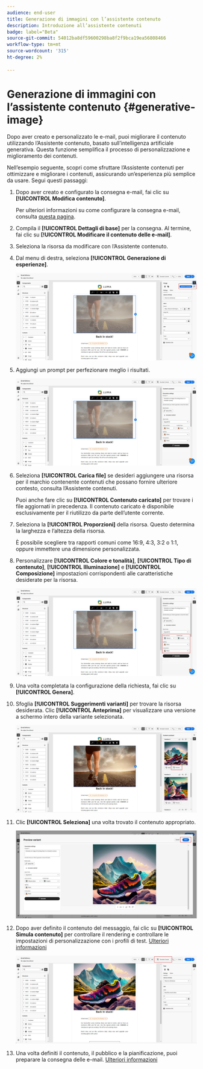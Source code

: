 ```yaml
---
audience: end-user
title: Generazione di immagini con l’assistente contenuto
description: Introduzione all’assistente contenuti
badge: label="Beta"
source-git-commit: 54012ba8df59600298ba8f2f9bca19ea56808466
workflow-type: tm+mt
source-wordcount: '315'
ht-degree: 2%

---
```



# Generazione di immagini con l’assistente contenuto {#generative-image}

Dopo aver creato e personalizzato le e-mail, puoi migliorare il contenuto utilizzando l’Assistente contenuto, basato sull’intelligenza artificiale generativa. Questa funzione semplifica il processo di personalizzazione e miglioramento dei contenuti.

Nell’esempio seguente, scopri come sfruttare l’Assistente contenuti per ottimizzare e migliorare i contenuti, assicurando un’esperienza più semplice da usare. Segui questi passaggi:

1. Dopo aver creato e configurato la consegna e-mail, fai clic su **[!UICONTROL Modifica contenuto]**.

   Per ulteriori informazioni su come configurare la consegna e-mail, consulta [questa pagina](../content/create-email-content.md).

1. Compila il **[!UICONTROL Dettagli di base]** per la consegna. Al termine, fai clic su **[!UICONTROL Modificare il contenuto delle e-mail]**.

1. Seleziona la risorsa da modificare con l’Assistente contenuto.

1. Dal menu di destra, seleziona **[!UICONTROL Generazione di esperienze]**.

   ![](assets/image-genai-1.png)

1. Aggiungi un prompt per perfezionare meglio i risultati.

   ![](assets/image-genai-2.png)

1. Seleziona **[!UICONTROL Carica file]** se desideri aggiungere una risorsa per il marchio contenente contenuti che possano fornire ulteriore contesto, consulta l’Assistente contenuti.

   Puoi anche fare clic su **[!UICONTROL Contenuto caricato]** per trovare i file aggiornati in precedenza. Il contenuto caricato è disponibile esclusivamente per il riutilizzo da parte dell’utente corrente.

1. Seleziona la **[!UICONTROL Proporzioni]** della risorsa. Questo determina la larghezza e l’altezza della risorsa.

   È possibile scegliere tra rapporti comuni come 16:9, 4:3, 3:2 o 1:1, oppure immettere una dimensione personalizzata.

1. Personalizzare **[!UICONTROL Colore e tonalità]**, **[!UICONTROL Tipo di contenuto]**, **[!UICONTROL Illuminazione]** e **[!UICONTROL Composizione]** impostazioni corrispondenti alle caratteristiche desiderate per la risorsa.

   ![](assets/image-genai-3.png)

1. Una volta completata la configurazione della richiesta, fai clic su **[!UICONTROL Genera]**.

1. Sfoglia **[!UICONTROL Suggerimenti varianti]** per trovare la risorsa desiderata. Clic **[!UICONTROL Anteprima]** per visualizzare una versione a schermo intero della variante selezionata.

   ![](assets/image-genai-5.png)

1. Clic **[!UICONTROL Seleziona]** una volta trovato il contenuto appropriato.

   ![](assets/image-genai-6.png)

1. Dopo aver definito il contenuto del messaggio, fai clic su **[!UICONTROL Simula contenuto]** per controllare il rendering e controllare le impostazioni di personalizzazione con i profili di test.  [Ulteriori informazioni](../preview-test/preview-content.md)

   ![](assets/image-genai-7.png)

1. Una volta definiti il contenuto, il pubblico e la pianificazione, puoi preparare la consegna delle e-mail. [Ulteriori informazioni](../monitor/prepare-send.md)